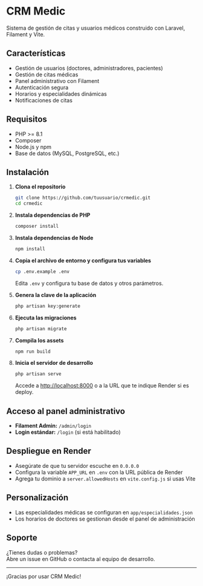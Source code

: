 # CRM Medic

Sistema de gestión de citas y usuarios médicos construido con Laravel, Filament y Vite.

## Características

- Gestión de usuarios (doctores, administradores, pacientes)
- Gestión de citas médicas
- Panel administrativo con Filament
- Autenticación segura
- Horarios y especialidades dinámicas
- Notificaciones de citas

## Requisitos

- PHP >= 8.1
- Composer
- Node.js y npm
- Base de datos (MySQL, PostgreSQL, etc.)

## Instalación

1. **Clona el repositorio**
   ```sh
   git clone https://github.com/tuusuario/crmedic.git
   cd crmedic
   ```

2. **Instala dependencias de PHP**
   ```sh
   composer install
   ```

3. **Instala dependencias de Node**
   ```sh
   npm install
   ```

4. **Copia el archivo de entorno y configura tus variables**
   ```sh
   cp .env.example .env
   ```
   Edita `.env` y configura tu base de datos y otros parámetros.

5. **Genera la clave de la aplicación**
   ```sh
   php artisan key:generate
   ```

6. **Ejecuta las migraciones**
   ```sh
   php artisan migrate
   ```

7. **Compila los assets**
   ```sh
   npm run build
   ```

8. **Inicia el servidor de desarrollo**
   ```sh
   php artisan serve
   ```

   Accede a [http://localhost:8000](http://localhost:8000) o a la URL que te indique Render si es deploy.

## Acceso al panel administrativo

- **Filament Admin:** `/admin/login`
- **Login estándar:** `/login` (si está habilitado)

## Despliegue en Render

- Asegúrate de que tu servidor escuche en `0.0.0.0`
- Configura la variable `APP_URL` en `.env` con la URL pública de Render
- Agrega tu dominio a `server.allowedHosts` en `vite.config.js` si usas Vite

## Personalización

- Las especialidades médicas se configuran en `app/especialidades.json`
- Los horarios de doctores se gestionan desde el panel de administración

## Soporte

¿Tienes dudas o problemas?  
Abre un issue en GitHub o contacta al equipo de desarrollo.

---

¡Gracias por usar CRM Medic!